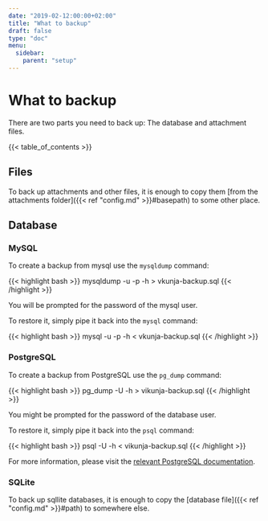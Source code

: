 ```yaml
---
date: "2019-02-12:00:00+02:00"
title: "What to backup"
draft: false
type: "doc"
menu:
  sidebar:
    parent: "setup"
---
```


# What to backup

There are two parts you need to back up: The database and attachment files.

{{< table_of_contents >}}

## Files

To back up attachments and other files, it is enough to copy them [from the attachments folder]({{< ref "config.md" >}}#basepath) to some other place.

## Database

### MySQL

To create a backup from mysql use the `mysqldump` command:

{{< highlight bash >}}
mysqldump -u <user> -p -h <db-host> <database> > vkunja-backup.sql
{{< /highlight >}}

You will be prompted for the password of the mysql user.

To restore it, simply pipe it back into the `mysql` command:

{{< highlight bash >}}
mysql -u <user> -p -h <db-host> <database> < vkunja-backup.sql
{{< /highlight >}}

### PostgreSQL

To create a backup from PostgreSQL use the `pg_dump` command:

{{< highlight bash >}}
pg_dump -U <user> -h <db-host> <database> > vikunja-backup.sql
{{< /highlight >}}

You might be prompted for the password of the database user.

To restore it, simply pipe it back into the `psql` command:

{{< highlight bash >}}
psql -U <user> -h <db-host> <database> < vikunja-backup.sql
{{< /highlight >}}

For more information, please visit the [relevant PostgreSQL documentation](https://www.postgresql.org/docs/12/backup-dump.html).

### SQLite

To back up sqllite databases, it is enough to copy the [database file]({{< ref "config.md" >}}#path) to somewhere else.
